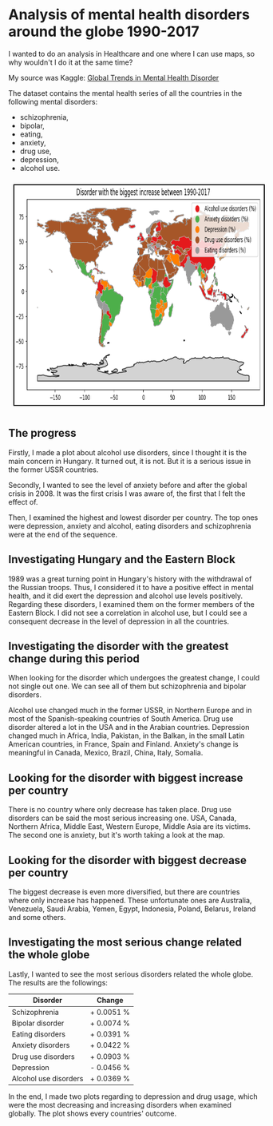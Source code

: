 # Analysis of mental health disorders around the globe 1990-2017
I wanted to do an analysis in Healthcare and one where I can use maps, so why wouldn't I do it at the same time?  
  
My source was Kaggle: <a href='https://www.kaggle.com/datasets/thedevastator/uncover-global-trends-in-mental-health-disorder'>Global Trends in Mental Health Disorder</a>	
  
The dataset contains the mental health series of all the countries in the following mental disorders:
- schizophrenia,
- bipolar,
- eating,
- anxiety,
- drug use,
- depression,
- alcohol use.

<img src="illustration.png" style="width: 854px; height: 444px; margin: 10px; border: 2px solid #000; box-sizing: border-box;">

## The progress
Firstly, I made a plot about alcohol use disorders, since I thought it is the main concern in Hungary. It turned out, it is not. But it is a serious issue in the former USSR countries.

Secondly, I wanted to see the level of anxiety before and after the global crisis in 2008. It was the first crisis I was aware of, the first that I felt the effect of.

Then, I examined the highest and lowest disorder per country. The top ones were depression, anxiety and alcohol, eating disorders and schizophrenia were at the end of the sequence.

## Investigating Hungary and the Eastern Block
1989 was a great turning point in Hungary's history with the withdrawal of the Russian troops. Thus, I considered it to have a positive effect in mental health, and it did exert the depression and alcohol use levels positively.
Regarding these disorders, I examined them on the former members of the Eastern Block. I did not see a correlation in alcohol use, but I could see a consequent decrease in the level of depression in all the countries.

## Investigating the disorder with the greatest change during this period
When looking for the disorder which undergoes the greatest change, I could not single out one. We can see all of them but schizophrenia and bipolar disorders.

Alcohol use changed much in the former USSR, in Northern Europe and in most of the Spanish-speaking countries of South America.
Drug use disorder altered a lot in the USA and in the Arabian countries.
Depression changed much in Africa, India, Pakistan, in the Balkan, in the small Latin American countries, in France, Spain and Finland.
Anxiety's change is meaningful in Canada, Mexico, Brazil, China, Italy, Somalia.

## Looking for the disorder with biggest increase per country
There is no country where only decrease has taken place.
Drug use disorders can be said the most serious increasing one. USA, Canada, Northern Africa, Middle East, Western Europe, Middle Asia are its victims.
The second one is anxiety, but it's worth taking a look at the map.

## Looking for the disorder with biggest decrease per country
The biggest decrease is even more diversified, but there are countries where only increase has happened.
These unfortunate ones are Australia, Venezuela, Saudi Arabia, Yemen, Egypt, Indonesia, Poland, Belarus, Ireland and some others.

## Investigating the most serious change related the whole globe
Lastly, I wanted to see the most serious disorders related the whole globe.  
The results are the followings:
  
| Disorder              | Change     |
|-----------------------|------------|
| Schizophrenia         | + 0.0051 % |
| Bipolar disorder      | + 0.0074 % |
| Eating disorders      | + 0.0391 % |
| Anxiety disorders     | + 0.0422 % |
| Drug use disorders    | + 0.0903 % |
| Depression            | - 0.0456 % |
| Alcohol use disorders | + 0.0369 % |
  
In the end, I made two plots regarding to depression and drug usage, which were the most decreasing and increasing disorders when examined globally. The plot shows every countries' outcome.